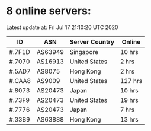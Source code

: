 # 8 online servers:

Latest update at: Fri Jul 17 21:10:20 UTC 2020

| ID | ASN | Server Country | Online |
| -- | --- | -------------- | ------ |
| #.7F1D | AS63949 | Singapore | 10 hrs |
| #.7070 | AS16913 | United States | 2 hrs |
| #.5AD7 | AS8075 | Hong Kong | 2 hrs |
| #.CAA8 | AS9009 | United States | 127 hrs |
| #.8073 | AS20473 | Japan | 10 hrs |
| #.73F9 | AS20473 | United States | 19 hrs |
| #.7776 | AS20473 | Japan | 7 hrs |
| #.33B9 | AS63888 | Hong Kong | 13 hrs |

